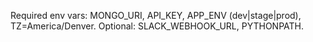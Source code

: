 Required env vars: MONGO_URI, API_KEY, APP_ENV (dev|stage|prod), TZ=America/Denver.
Optional: SLACK_WEBHOOK_URL, PYTHONPATH.
